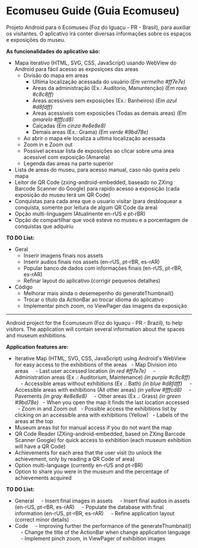 # Ecomuseu Guide (Guia Ecomuseu)

Projeto Android para o Ecomuseu (Foz do Iguaçu - PR - Brasil), para auxiliar os visitantes. O aplicativo irá conter diversas informações sobre os espaços e exposições do museu.

<b>As funcionalidades do aplicativo são:</b>
- Mapa iterativo (HTML, SVG, CSS, JavaScript) usando WebView do Android para fácil acesso as exposiçoes das areas
  - Divisão do mapa em areas
    - Ultima localização acessada do usuário <i>(Em vermelho #ff7e7e)</i>
    - Areas da administração (Ex.: Auditorio, Manuntenção) <i>(Em roxo #c8c8ff)</i>
    - Areas acessiveis sem exposições (Ex.: Banheiros) <i>(Em azul #d8fdff)</i>
    - Areas acessiveis com exposições (Todas as demais areas) <i>(Em amarelo #fffcd8)</i>
    - Calçadas <i>(Em cinza #e8e8e8)</i>
    - Demais areas (Ex.: Grama) <i>(Em verde #9bd78e)</i>
  - Ao abrir o mapa ele localiza a ultima localização acessada
  - Zoom in e Zoom out
  - Possivel acessar lista de exposições ao clicar sobre uma area acessivel com exposição (Amarela)
  - Legenda das areas na parte superior
- Lista de areas do museu, para acesso manual, caso não queira pelo mapa
- Leitor de QR Code (zxing-android-embedded, baseado no ZXing Barcode Scanner do Google) para rapido acesso a exposição (cada exposição do museu terá um QR Code)
- Conquistas para cada area que o usuario visitar (para desbloquear a conquista, somente por leitura de algum QR Code da area)
- Opção multi-linguagem (Atualmente en-rUS e pt-rBR)
- Opção de compartilhar que você esteve no museu e a porcentagem de conquistas que adquiriu

<b>TO DO List:</b>
- Geral
    - Inserir imagens finais nos assets
    - Inserir audios finais nos assets (en-rUS, pt-rBR, es-rAR)
    - Popular banco de dados com informações finais (en-rUS, pt-rBR, es-rAR)
    - Refinar layout do aplicativo (corrigir pequenos detalhes)
- Código
    - Melhorar mais ainda o desemepenho do generateThumbnail()
    - Trocar o título da ActionBar ao trocar idioma do aplicativo
    - Implementar pinch zoom, no ViewPager das imagens da exposição
	
	
-----------------------------


Android project for the Ecomuseum (Foz do Iguaçu - PR - Brazil), to help visitors. The application will contain several information about the spaces and museum exhibitions.

<b>Application features are:</b>
- Iterative Map (HTML, SVG, CSS, JavaScript) using Android's WebView for easy access to the exhibitions of the areas
  - Map Division into areas
    - Last user accessed location <i>(in red #ff7e7e)</i>
    - Administration areas (Ex .: Auditorium, Maintenance) <i>(in purple #c8c8ff)</i>
    - Accessible areas without exhibitions (Ex .: Bath) <i>(in blue #d8fdff)</i>
    - Accessible areas with exhibitions (All other areas) <i>(in yellow #fffcd8)</i>
    - Pavements <i>(in gray #e8e8e8)</i>
    - Other areas (Ex .: Grass) <i>(in green #9bd78e)</i>
  - When you open the map it finds the last location accessed
  - Zoom in and Zoom out
  - Possible access the exhibitions list by clicking on an accessible area with exhibitions (Yellow)
  - Labels of the areas at the top
- Museum areas list for manual access if you do not want the map
- QR Code Reader (ZXing-android-embedded, based on ZXing Barcode Scanner Google) for quick access to exhibition (each museum exhibition will have a QR Code)
- Achievements for each area that the user visit (to unlock the achievement, only by reading a QR Code of area)
- Option multi-language (currently en-rUS and pt-rBR)
- Option to share you were in the museum and the percentage of achievements acquired

<b> TO DO List: </b>
- General
    - Insert final images in assets
    - Insert final audios in assets (en-rUS, pt-rBR, es-rAR)
    - Populate the database with final information (en-rUS, pt-rBR, es-rAR)
    - Refine application layout (correct minor details)
- Code
    - Improving further the performance of the generateThumbnail()
    - Change the title of the ActionBar when change application language
    - Implement pinch zoom, in ViewPager of exhibition images

